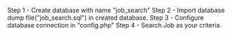 Step 1 - Create database with name "job_search"
Step 2 - Import database dump file("job_search.sql") in created database.
Step 3 - Configure database connection in "config.php"
Step 4 - Search Job as your criteria.